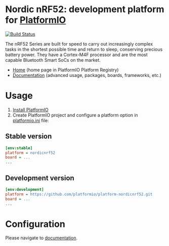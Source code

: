 # Nordic nRF52: development platform for [PlatformIO](http://platformio.org)

[![Build Status](https://github.com/platformio/platform-nordicnrf52/workflows/Examples/badge.svg)](https://github.com/platformio/platform-nordicnrf52/actions)

The nRF52 Series are built for speed to carry out increasingly complex tasks in the shortest possible time and return to sleep, conserving precious battery power. They have a Cortex-M4F processor and are the most capable Bluetooth Smart SoCs on the market.

* [Home](http://platformio.org/platforms/nordicnrf52) (home page in PlatformIO Platform Registry)
* [Documentation](http://docs.platformio.org/page/platforms/nordicnrf52.html) (advanced usage, packages, boards, frameworks, etc.)

# Usage

1. [Install PlatformIO](http://platformio.org)
2. Create PlatformIO project and configure a platform option in [platformio.ini](http://docs.platformio.org/page/projectconf.html) file:

## Stable version

```ini
[env:stable]
platform = nordicnrf52
board = ...
...
```

## Development version

```ini
[env:development]
platform = https://github.com/platformio/platform-nordicnrf52.git
board = ...
...
```

# Configuration

Please navigate to [documentation](http://docs.platformio.org/page/platforms/nordicnrf52.html).
